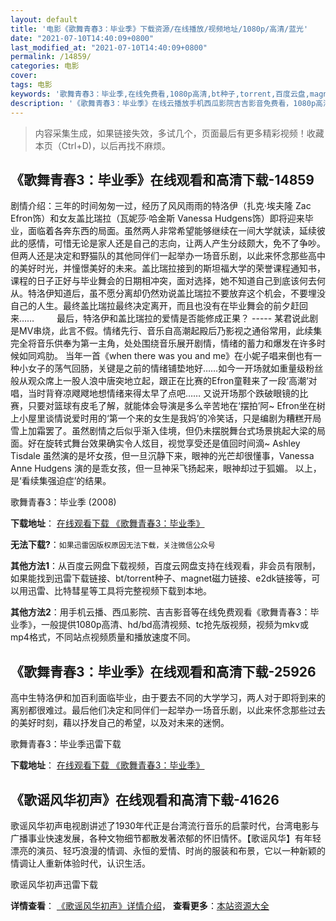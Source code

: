 ```yaml
---
layout: default
title: '电影《歌舞青春3：毕业季》下载资源/在线播放/视频地址/1080p/高清/蓝光'
date: "2021-07-10T14:40:09+0800"
last_modified_at: "2021-07-10T14:40:09+0800"
permalink: /14859/
categories: 电影
cover:
tags: 电影
keywords: '歌舞青春3：毕业季,在线免费看,1080p高清,bt种子,torrent,百度云盘,magnet,磁力链,迅雷下载资源'
description: '《歌舞青春3：毕业季》在线云播放手机西瓜影院吉吉影音免费看，1080p高清bd/hd未删减完整版和tc抢先枪版，mkv/mp4格式，附带bt/torrent种子、magnet/磁力链、百度云盘、网盘资源迅雷下载链接'
---
```


>内容采集生成，如果链接失效，多试几个，页面最后有更多精彩视频！收藏本页（Ctrl+D)，以后再找不麻烦。


## 《歌舞青春3：毕业季》在线观看和高清下载-14859

剧情介绍：三年的时间匆匆一过，经历了风风雨雨的特洛伊（扎克·埃夫隆 Zac Efron饰）和女友盖比瑞拉（瓦妮莎·哈金斯 Vanessa Hudgens饰）即将迎来毕业，面临着各奔东西的局面。虽然两人非常希望能够继续在一间大学就读，延续彼此的感情，可惜无论是家人还是自己的志向，让两人产生分歧颇大，免不了争吵。但两人还是决定和野猫队的其他同伴们一起举办一场音乐剧，以此来怀念那些高中的美好时光，并憧憬美好的未来。盖比瑞拉接到的斯坦福大学的荣誉课程通知书，课程的日子正好与毕业舞会的日期相冲突，面对选择，她不知道自己到底该何去何从。特洛伊知道后，虽不愿分离却仍然劝说盖比瑞拉不要放弃这个机会，不要埋没自己的人生。最终盖比瑞拉最终决定离开，而且也没有在毕业舞会的前夕赶回来……  　　最后，特洛伊和盖比瑞拉的爱情是否能修成正果？ ----- 某君说此剧是MV串烧，此言不假。情绪先行、音乐自高潮起殿后乃影视之通俗常用，此续集完全将音乐供奉为第一主角，处处围绕音乐展开剧情，情绪的蓄力和爆发在许多时候如同鸡肋。 当年一首《when there was you and me》在小妮子唱来倒也有一种小女子的荡气回肠，关键是之前的情绪铺垫地好……如今一开场就如重量级粉丝般从观众席上一股人浪中唐突地立起，跟正在比赛的Efron童鞋来了一段‘高潮’对唱，当时背脊凉飕飕地想情绪来得太早了点吧…… 又说开场那个跌破眼镜的比赛，只要对篮球有皮毛了解，就能体会导演是多么辛苦地在‘摆拍’阿~ Efron坐在树上小屋里谈情说爱时用的‘第一个来的女生是我妈’的冷笑话，只是编剧为糟糕开局雪上加霜罢了。虽然剧情之后似乎渐入佳境，但仍未摆脱舞台式场景挑起大梁的局面。好在旋转式舞台效果确实令人炫目，视觉享受还是值回时间滴~ Ashley Tisdale 虽然演的是坏女孩，但一旦沉静下来，眼神的光芒却很懂事，Vanessa Anne Hudgens 演的是乖女孩，但一旦神采飞扬起来，眼神却过于狐媚。 以上，是‘看续集强迫症’的结果。


歌舞青春3：毕业季 (2008)

**下载地址**： [在线观看下载 《歌舞青春3：毕业季》](https://www.btbtdy.me/btdy/dy4969.html) 


**无法下载?**：`如果迅雷因版权原因无法下载，关注微信公众号 `

**其他方法1**：从百度云网盘下载视频，百度云网盘支持在线观看，非会员有限制，如果能找到迅雷下载链接、bt/torrent种子、magnet磁力链接、e2dk链接等，可以用迅雷、比特彗星等工具将完整视频下载到本地。

**其他方法2**：用手机云播、西瓜影院、吉吉影音等在线免费观看《歌舞青春3：毕业季》，一般提供1080p高清、hd/bd高清视频、tc抢先版视频，视频为mkv或mp4格式，不同站点视频质量和播放速度不同。


## 《歌舞青春3：毕业季》在线观看和高清下载-25926

高中生特洛伊和加百利面临毕业，由于要去不同的大学学习，两人对于即将到来的离别都很难过。最后他们决定和同伴们一起举办一场音乐剧，以此来怀念那些过去的美好时刻，藉以抒发自己的希望，以及对未来的迷惘。


歌舞青春3：毕业季迅雷下载

**下载地址**： [在线观看下载 《歌舞青春3：毕业季》](https://www.993dy.com//vod-detail-id-22210.html) 


## 《歌谣风华初声》在线观看和高清下载-41626

歌谣风华初声电视剧讲述了1930年代正是台湾流行音乐的启蒙时代，台湾电影与广播事业快速发展，各种文物细节都散发著浓郁的怀旧情怀。【歌谣风华】有年轻漂亮的演员、轻巧浪漫的情调、永恒的爱情、时尚的服装和布景，它以一种新颖的情调让人重新体验时代，认识生活。<br />


歌谣风华初声迅雷下载

**详情查看**： [《歌谣风华初声》详情介绍](/movie/41626/)， **查看更多**：[本站资源大全](/movie/t/all/)

